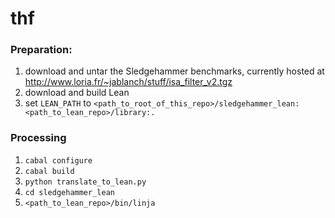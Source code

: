# thf

### Preparation:
1. download and untar the Sledgehammer benchmarks, currently hosted at 
http://www.loria.fr/~jablanch/stuff/isa_filter_v2.tgz
2. download and build Lean
3. set `LEAN_PATH` to `<path_to_root_of_this_repo>/sledgehammer_lean:<path_to_lean_repo>/library:.`

### Processing
1. `cabal configure`
2. `cabal build`
3. `python translate_to_lean.py`
4. `cd sledgehammer_lean`
5. `<path_to_lean_repo>/bin/linja`
